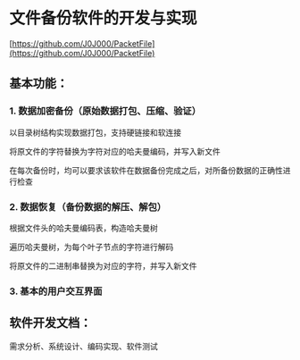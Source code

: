 # 文件备份软件的开发与实现
[https://github.com/J0J000/PacketFile](https://github.com/J0J000/PacketFile)

## 基本功能：
### 1. 数据加密备份（原始数据打包、压缩、验证）

以目录树结构实现数据打包，支持硬链接和软连接

将原文件的字符替换为字符对应的哈夫曼编码，并写入新文件

在每次备份时，均可以要求该软件在数据备份完成之后，对所备份数据的正确性进行检查

### 2. 数据恢复（备份数据的解压、解包）

根据文件头的哈夫曼编码表，构造哈夫曼树

遍历哈夫曼树，为每个叶子节点的字符进行解码

将原文件的二进制串替换为对应的字符，并写入新文件

### 3. 基本的用户交互界面

## 软件开发文档：
需求分析、系统设计、编码实现、软件测试
